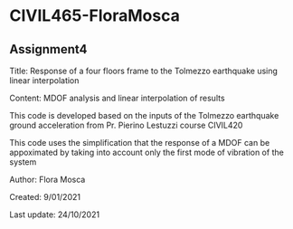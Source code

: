 # CIVIL465-FloraMosca
## Assignment4
Title: Response of a four floors frame to the Tolmezzo earthquake using
linear interpolation 

Content: MDOF analysis and linear interpolation of results

This code is developed based on the inputs of the Tolmezzo earthquake 
ground acceleration from Pr. Pierino Lestuzzi course CIVIL420 

This code uses the simplification that the response of a MDOF can be
appoximated by taking into account only the first mode of vibration of the
system

Author: Flora Mosca

Created: 9/01/2021

Last update: 24/10/2021
